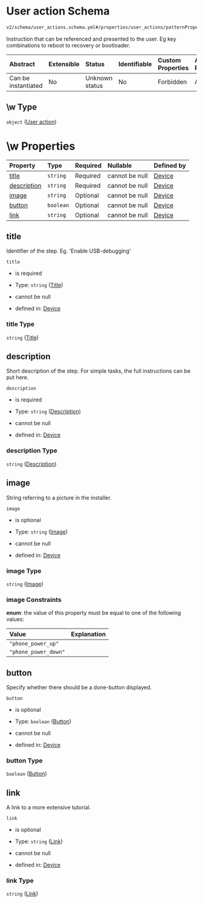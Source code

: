 # User action Schema

```txt
v2/schema/user_actions.schema.yml#/properties/user_actions/patternProperties/\w
```

Instruction that can be referenced and presented to the user. Eg key combinations to reboot to recovery or bootloader.

| Abstract            | Extensible | Status         | Identifiable | Custom Properties | Additional Properties | Access Restrictions | Defined In                                                          |
| :------------------ | :--------- | :------------- | :----------- | :---------------- | :-------------------- | :------------------ | :------------------------------------------------------------------ |
| Can be instantiated | No         | Unknown status | No           | Forbidden         | Allowed               | none                | [device.schema.json*](../device.schema.json "open original schema") |

## \w Type

`object` ([User action](device-properties-user-actions-patternproperties-user-action.md))

# \w Properties

| Property                    | Type      | Required | Nullable       | Defined by                                                                                                                                                                                                |
| :-------------------------- | :-------- | :------- | :------------- | :-------------------------------------------------------------------------------------------------------------------------------------------------------------------------------------------------------- |
| [title](#title)             | `string`  | Required | cannot be null | [Device](device-properties-user-actions-patternproperties-user-action-properties-title.md "v2/schema/user_actions.schema.yml#/properties/user_actions/patternProperties/\w/properties/title")             |
| [description](#description) | `string`  | Required | cannot be null | [Device](device-properties-user-actions-patternproperties-user-action-properties-description.md "v2/schema/user_actions.schema.yml#/properties/user_actions/patternProperties/\w/properties/description") |
| [image](#image)             | `string`  | Optional | cannot be null | [Device](device-properties-user-actions-patternproperties-user-action-properties-image.md "v2/schema/user_actions.schema.yml#/properties/user_actions/patternProperties/\w/properties/image")             |
| [button](#button)           | `boolean` | Optional | cannot be null | [Device](device-properties-user-actions-patternproperties-user-action-properties-button.md "v2/schema/user_actions.schema.yml#/properties/user_actions/patternProperties/\w/properties/button")           |
| [link](#link)               | `string`  | Optional | cannot be null | [Device](device-properties-user-actions-patternproperties-user-action-properties-link.md "v2/schema/user_actions.schema.yml#/properties/user_actions/patternProperties/\w/properties/link")               |

## title

Identifier of the step. Eg. 'Enable USB-debugging'

`title`

*   is required

*   Type: `string` ([Title](device-properties-user-actions-patternproperties-user-action-properties-title.md))

*   cannot be null

*   defined in: [Device](device-properties-user-actions-patternproperties-user-action-properties-title.md "v2/schema/user_actions.schema.yml#/properties/user_actions/patternProperties/\w/properties/title")

### title Type

`string` ([Title](device-properties-user-actions-patternproperties-user-action-properties-title.md))

## description

Short description of the step. For simple tasks, the full instructions can be put here.

`description`

*   is required

*   Type: `string` ([Description](device-properties-user-actions-patternproperties-user-action-properties-description.md))

*   cannot be null

*   defined in: [Device](device-properties-user-actions-patternproperties-user-action-properties-description.md "v2/schema/user_actions.schema.yml#/properties/user_actions/patternProperties/\w/properties/description")

### description Type

`string` ([Description](device-properties-user-actions-patternproperties-user-action-properties-description.md))

## image

String referring to a picture in the installer.

`image`

*   is optional

*   Type: `string` ([Image](device-properties-user-actions-patternproperties-user-action-properties-image.md))

*   cannot be null

*   defined in: [Device](device-properties-user-actions-patternproperties-user-action-properties-image.md "v2/schema/user_actions.schema.yml#/properties/user_actions/patternProperties/\w/properties/image")

### image Type

`string` ([Image](device-properties-user-actions-patternproperties-user-action-properties-image.md))

### image Constraints

**enum**: the value of this property must be equal to one of the following values:

| Value                | Explanation |
| :------------------- | :---------- |
| `"phone_power_up"`   |             |
| `"phone_power_down"` |             |

## button

Specify whether there should be a done-button displayed.

`button`

*   is optional

*   Type: `boolean` ([Button](device-properties-user-actions-patternproperties-user-action-properties-button.md))

*   cannot be null

*   defined in: [Device](device-properties-user-actions-patternproperties-user-action-properties-button.md "v2/schema/user_actions.schema.yml#/properties/user_actions/patternProperties/\w/properties/button")

### button Type

`boolean` ([Button](device-properties-user-actions-patternproperties-user-action-properties-button.md))

## link

A link to a more extensive tutorial.

`link`

*   is optional

*   Type: `string` ([Link](device-properties-user-actions-patternproperties-user-action-properties-link.md))

*   cannot be null

*   defined in: [Device](device-properties-user-actions-patternproperties-user-action-properties-link.md "v2/schema/user_actions.schema.yml#/properties/user_actions/patternProperties/\w/properties/link")

### link Type

`string` ([Link](device-properties-user-actions-patternproperties-user-action-properties-link.md))
